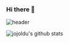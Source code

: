 ### Hi there 👋
![header](https://capsule-render.vercel.app/api?type=wave&color=auto&height=300&section=header&text=welcome%20render&fontSize=90)

![jojoldu's github stats](https://github-readme-stats.vercel.app/api?username=InKyuHwang001&show_icons=true&theme=merko)

